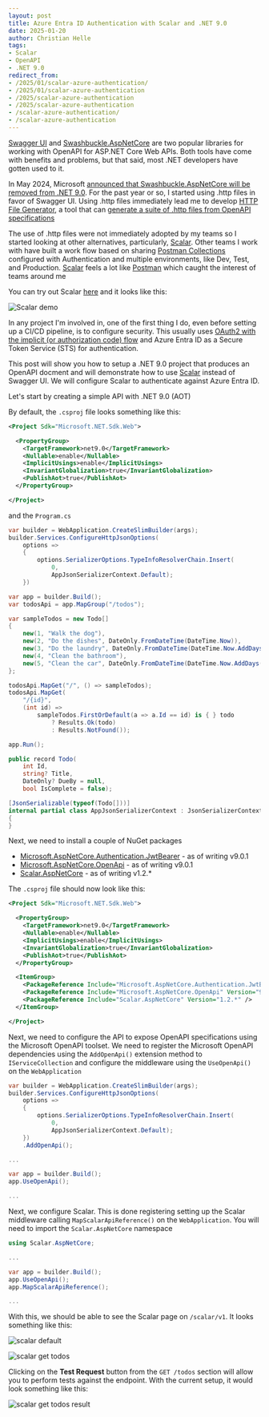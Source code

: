 ```yaml
---
layout: post
title: Azure Entra ID Authentication with Scalar and .NET 9.0
date: 2025-01-20
author: Christian Helle
tags:
- Scalar
- OpenAPI
- .NET 9.0
redirect_from:
- /2025/01/scalar-azure-authentication/
- /2025/01/scalar-azure-authentication
- /2025/scalar-azure-authentication
- /2025/scalar-azure-authentication
- /scalar-azure-authentication/
- /scalar-azure-authentication
---
```


[Swagger UI](https://swagger.io/tools/swagger-ui/) and [Swashbuckle.AspNetCore](https://github.com/domaindrivendev/Swashbuckle.AspNetCore) are two popular libraries for working with OpenAPI for ASP.NET Core Web APIs.
Both tools have come with benefits and problems,
but that said, most .NET developers have gotten used to it.

In May 2024, Microsoft [announced that Swashbuckle.AspNetCore will be removed from .NET 9.0](https://github.com/dotnet/aspnetcore/issues/54599). For the past year or so, I started using .http files in favor of Swagger UI. Using .http files immediately lead me to develop [HTTP File Generator](https://github.com/christianhelle/httpgenerator), a tool that can [generate a suite of .http files from OpenAPI specifications](/2023/11/http-file-generator.html)

The use of .http files were not immediately adopted by my teams so I started looking at other alternatives, particularly, [Scalar](https://scalar.com). Other teams I work with have built a work flow based on sharing [Postman Collections](https://www.postman.com/collection/) configured with Authentication and multiple environments, like Dev, Test, and Production.
[Scalar](https://scalar.com) feels a lot like [Postman](https://www.postman.com) which caught the interest of teams around me

You can try out Scalar [here](https://docs.scalar.com/swagger-editor) and it looks like this:

![Scalar demo](/assets/images/scalar.png)

In any project I'm involved in, one of the first thing I do, even before setting up a CI/CD pipeline, is to configure security.
This usually uses [OAuth2 with the implicit (or authorization code) flow](https://learn.microsoft.com/en-us/entra/identity-platform/v2-oauth2-implicit-grant-flow?WT.mc_id=DT-MVP-5004822) and Azure Entra ID as a Secure Token Service (STS) for authentication.

This post will show you how to setup a .NET 9.0 project that produces an OpenAPI docment
and will demonstrate how to use [Scalar](https://scalar.com) instead of Swagger UI.
We will configure Scalar to authenticate against Azure Entra ID.

Let's start by creating a simple API with .NET 9.0 (AOT)

By default, the `.csproj` file looks something like this:

```xml
<Project Sdk="Microsoft.NET.Sdk.Web">

  <PropertyGroup>
    <TargetFramework>net9.0</TargetFramework>
    <Nullable>enable</Nullable>
    <ImplicitUsings>enable</ImplicitUsings>
    <InvariantGlobalization>true</InvariantGlobalization>
    <PublishAot>true</PublishAot>
  </PropertyGroup>

</Project>
```

and the `Program.cs`

```csharp
var builder = WebApplication.CreateSlimBuilder(args);
builder.Services.ConfigureHttpJsonOptions(
    options =>
    {
        options.SerializerOptions.TypeInfoResolverChain.Insert(
            0,
            AppJsonSerializerContext.Default);
    })

var app = builder.Build();
var todosApi = app.MapGroup("/todos");

var sampleTodos = new Todo[]
{
    new(1, "Walk the dog"),
    new(2, "Do the dishes", DateOnly.FromDateTime(DateTime.Now)),
    new(3, "Do the laundry", DateOnly.FromDateTime(DateTime.Now.AddDays(1))),
    new(4, "Clean the bathroom"),
    new(5, "Clean the car", DateOnly.FromDateTime(DateTime.Now.AddDays(2)))
};

todosApi.MapGet("/", () => sampleTodos);
todosApi.MapGet(
    "/{id}",
    (int id) =>
        sampleTodos.FirstOrDefault(a => a.Id == id) is { } todo
            ? Results.Ok(todo)
            : Results.NotFound());

app.Run();

public record Todo(
    int Id,
    string? Title,
    DateOnly? DueBy = null,
    bool IsComplete = false);

[JsonSerializable(typeof(Todo[]))]
internal partial class AppJsonSerializerContext : JsonSerializerContext
{
}
```

Next, we need to install a couple of NuGet packages
- [Microsoft.AspNetCore.Authentication.JwtBearer](https://www.nuget.org/packages/Microsoft.AspNetCore.Authentication.JwtBearer) - as of writing v9.0.1
- [Microsoft.AspNetCore.OpenApi](https://www.nuget.org/packages/Microsoft.AspNetCore.OpenApi) - as of writing v9.0.1
- [Scalar.AspNetCore](https://www.nuget.org/packages/Scalar.AspNetCore) - as of writing v1.2.*

The `.csproj` file should now look like this:

```xml
<Project Sdk="Microsoft.NET.Sdk.Web">

  <PropertyGroup>
    <TargetFramework>net9.0</TargetFramework>
    <Nullable>enable</Nullable>
    <ImplicitUsings>enable</ImplicitUsings>
    <InvariantGlobalization>true</InvariantGlobalization>
    <PublishAot>true</PublishAot>
  </PropertyGroup>

  <ItemGroup>
    <PackageReference Include="Microsoft.AspNetCore.Authentication.JwtBearer" Version="9.0.1" />
    <PackageReference Include="Microsoft.AspNetCore.OpenApi" Version="9.0.1" />
    <PackageReference Include="Scalar.AspNetCore" Version="1.2.*" />
  </ItemGroup>

</Project>
```

Next, we need to configure the API to expose OpenAPI specifications using the Microsoft OpenAPI toolset. We need to register the Microsoft OpenAPI dependencies using the `AddOpenApi()` extension method to `IServiceCollection` and configure the middleware using the `UseOpenApi()` on the `WebApplication`

```csharp
var builder = WebApplication.CreateSlimBuilder(args);
builder.Services.ConfigureHttpJsonOptions(
    options =>
    {
        options.SerializerOptions.TypeInfoResolverChain.Insert(
            0,
            AppJsonSerializerContext.Default);
    })
    .AddOpenApi();

...

var app = builder.Build();
app.UseOpenApi();

...
```

Next, we configure Scalar. This is done registering setting up the Scalar middleware calling `MapScalarApiReference()` on the `WebApplication`. You will need to import the `Scalar.AspNetCore` namespace

```csharp
using Scalar.AspNetCore;

...

var app = builder.Build();
app.UseOpenApi();
app.MapScalarApiReference();

...
```

With this, we should be able to see the Scalar page on `/scalar/v1`. It looks something like this:

![scalar default](/assets/images/scalar-default.png)

![scalar get todos](/assets/images/scalar-get-todos-preview.png)

Clicking on the **Test Request** button from the `GET /todos` section will allow you to perform tests against the endpoint. With the current setup, it would look something like this:

![scalar get todos result](/assets/images/scalar-get-todos-results.png)
